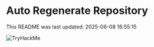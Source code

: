 # Auto Regenerate Repository

This README was last updated: 2025-06-08 16:55:15

 ![TryHackMe](https://tryhackme.com/badge/533634)